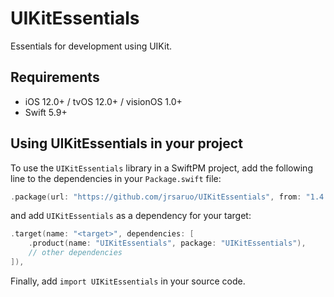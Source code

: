 # UIKitEssentials

Essentials for development using UIKit.

## Requirements

- iOS 12.0+ / tvOS 12.0+ / visionOS 1.0+
- Swift 5.9+

## Using UIKitEssentials in your project

To use the `UIKitEssentials` library in a SwiftPM project, add the following line to the dependencies in your `Package.swift` file:

```swift
.package(url: "https://github.com/jrsaruo/UIKitEssentials", from: "1.4.0"),
```

and add `UIKitEssentials` as a dependency for your target:

```swift
.target(name: "<target>", dependencies: [
    .product(name: "UIKitEssentials", package: "UIKitEssentials"),
    // other dependencies
]),
```

Finally, add `import UIKitEssentials` in your source code.

